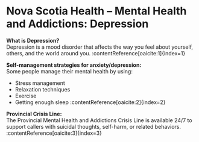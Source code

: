 # Nova Scotia Health – Mental Health and Addictions: Depression

**What is Depression?**  
Depression is a mood disorder that affects the way you feel about yourself, others, and the world around you. :contentReference[oaicite:1]{index=1}

**Self-management strategies for anxiety/depression:**  
Some people manage their mental health by using:
- Stress management
- Relaxation techniques
- Exercise
- Getting enough sleep :contentReference[oaicite:2]{index=2}

**Provincial Crisis Line:**  
The Provincial Mental Health and Addictions Crisis Line is available 24/7 to support callers with suicidal thoughts, self-harm, or related behaviors. :contentReference[oaicite:3]{index=3}
